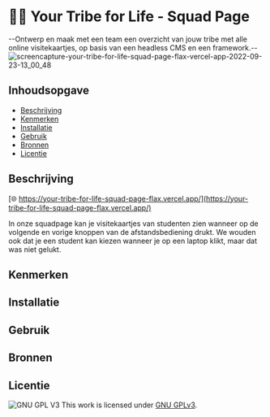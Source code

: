 # 🧗🏽 Your Tribe for Life - Squad Page
--Ontwerp en maak met een team een overzicht van jouw tribe met alle online visitekaartjes, op basis van een headless CMS en een framework.--
![screencapture-your-tribe-for-life-squad-page-flax-vercel-app-2022-09-23-13_00_48](https://user-images.githubusercontent.com/69635977/191946938-88206790-96b2-4251-8411-5e5d988578f8.png)

## Inhoudsopgave

  * [Beschrijving](#beschrijving)
  * [Kenmerken](#kenmerken)
  * [Installatie](#installatie)
  * [Gebruik](#gebruik)
  * [Bronnen](#bronnen)
  * [Licentie](#licentie)
  
## Beschrijving
[🌐 https://your-tribe-for-life-squad-page-flax.vercel.app/](https://your-tribe-for-life-squad-page-flax.vercel.app/)

In onze squadpage kan je visitekaartjes van studenten zien wanneer op de volgende en vorige knoppen van de afstandsbediening drukt. We wouden ook dat je een student kan kiezen wanneer je op een laptop klikt, maar dat was niet gelukt.

## Kenmerken
<!-- Bij Kenmerken staat welke technieken zijn gebruikt en hoe. Wat is de HTML structuur? Wat zijn de belangrijkste dingen in CSS? Wat is er met Javascript gedaan en hoe? Misschien heb je een framwork of library gebruikt? -->

## Installatie

## Gebruik

## Bronnen

## Licentie
![GNU GPL V3](https://www.gnu.org/graphics/gplv3-127x51.png)
This work is licensed under [GNU GPLv3](./LICENSE).
